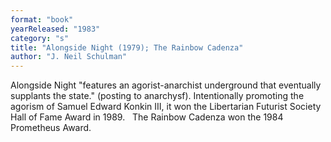 ```yaml
---
format: "book"
yearReleased: "1983"
category: "s"
title: "Alongside Night (1979); The Rainbow Cadenza"
author: "J. Neil Schulman"
---
```

Alongside Night "features an agorist-anarchist underground that eventually supplants the state." (posting to anarchysf).  Intentionally promoting the agorism of Samuel Edward Konkin III, it won the Libertarian Futurist Society Hall of Fame Award in 1989.
 
The Rainbow Cadenza won the 1984 Prometheus Award. 
